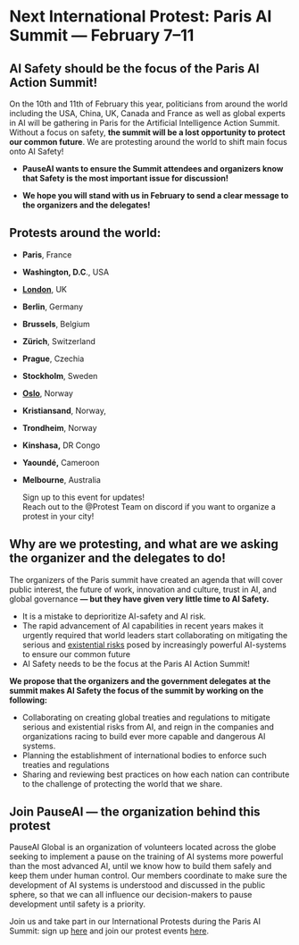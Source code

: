 # Next International Protest: Paris AI Summit  — February 7–11 

## AI Safety should be the focus of the Paris AI Action Summit!

On the 10th and 11th of February this year,  politicians from around the world including the USA, China, UK, Canada and France as well as global experts in AI will be gathering in Paris for the Artificial Intelligence Action Summit. Without a focus on safety, **the summit will be a lost opportunity to protect our common future**. We are protesting around the world to shift main focus onto AI Safety! 

* **PauseAI wants to ensure the Summit attendees and organizers know that Safety is the most important issue for discussion\!**   
    
* **We hope you will stand with us in February to send a clear message to the organizers and the delegates!**

## Protests around the world:

* **Paris**, France  
* **Washington, D.C**., USA  
* [**London**](https://lu.ma/0h69asxw), UK  
* **Berlin**, Germany  
* **Brussels**, Belgium  
* **Zürich**, Switzerland  
* **Prague**, Czechia  
* **Stockholm**, Sweden  
* [**Oslo**](https://lu.ma/iazbqzr1), Norway  
* **Kristiansand**, Norway,  
* **Trondheim**, Norway  
* **Kinshasa,** DR Congo  
* **Yaoundé,** Cameroon  
* **Melbourne**, Australia  
    
  Sign up to this event for updates!   
  Reach out to the @Protest Team on discord if you want to organize a protest in your city!

## Why are we protesting, and what are we asking the organizer and the delegates to do!

The organizers of the Paris summit have created an agenda that will cover public interest, the future of work, innovation and culture, trust in AI, and global governance **— but they have given very little time to AI Safety.** 

- It is a mistake to deprioritize AI-safety and AI risk.  
- The rapid advancement of AI capabilities in recent years makes it urgently required that world leaders start collaborating on mitigating the serious and [existential risks](https://www.safe.ai/work/statement-on-ai-risk) posed by increasingly powerful AI-systems to ensure our common future  
-  AI Safety needs to be the focus at the Paris AI Action Summit!

**We propose that the organizers and the government delegates at the summit makes AI Safety the focus of the summit by working on the following:**

* Collaborating on creating global treaties and regulations to mitigate serious and existential risks from AI, and reign in the companies and organizations racing to build ever more capable and dangerous AI systems.   
* Planning the establishment of international bodies to enforce such treaties and regulations  
* Sharing and reviewing best practices on how each nation can contribute to the challenge of protecting the world that we share.

## Join PauseAI — the organization behind this protest

PauseAI Global is an organization of volunteers located across the globe seeking to implement a pause on the training of 
AI systems more powerful than the most advanced AI, until we know how to build them safely and keep them under human control. 
Our members coordinate to make sure the development of AI systems is understood and discussed in the public sphere, so that we can all influence our decision-makers to pause development until safety is a priority. 

Join us and take part in our International Protests during the Paris AI Summit: sign up [here](https://pauseai.info/join) and join our protest events [here](https://lu.ma/PauseAI).